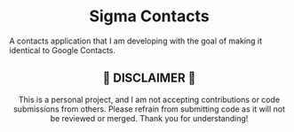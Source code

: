 <h1 align="center">Sigma Contacts</h1>
<p>A contacts application that I am developing with the goal of making it identical to Google Contacts.</p>
<h2 align="center">🚨 DISCLAIMER 🚨</h2>
<p align="center">This is a personal project, and I am not accepting contributions or code submissions from others. Please refrain from submitting code as it will not be reviewed or merged. Thank you for understanding!</p>